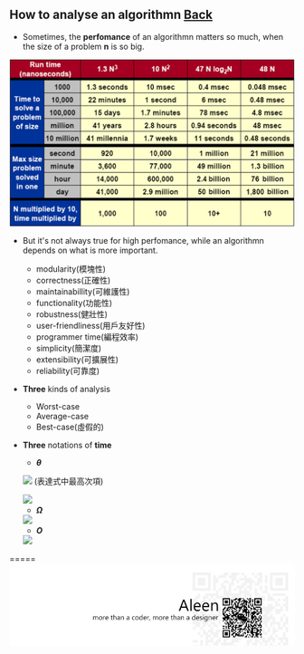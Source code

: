## How to analyse an algorithmn	[Back](./../Algorithmn%20Menu.md)

- Sometimes, the **perfomance** of an algorithmn matters so much, when the size of a problem **n** is so big.

<img src="./overhead.png">

- But it's not always true for high perfomance, while an algorithmn depends on what is more important.
	- modularity(模塊性)
	- correctness(正確性)
	- maintainabillity(可維護性)
	- functionality(功能性)
	- robustness(健壯性)
	- user-friendliness(用戶友好性)
	- programmer time(編程效率)
	- simplicity(簡潔度)
	- extensibility(可擴展性)
	- reliability(可靠度)

- **Three** kinds of analysis
	- Worst-case
	- Average-case
	- Best-case(虛假的)

- **Three** notations of **time**
	- ***θ*** 

	<img src="http://www.mathtran.org/cgi-bin/mathtran?D=2;tex=%5Ceqalign%7B%0D%0AT%28n%29%20%3D%20%5Ctheta%28g%28n%29%29%0D%0A%5CLongleftrightarrow%20c_1g%28n%29%20%5Cle%20T%28n%29%20%5Cle%20c_2g%28n%29%0D%0A%7D"> (表達式中最高次項)

	<img src="http://www.mathtran.org/cgi-bin/mathtran?D=2;tex=%5Ceqalign%7B%0A%20%20T(n)%20%26%3D%203n%5E3%20%2B%2090n%5E2%20-%205n%20%2B%206046%20%5Ccr%0A%26%3D%203n%5E3%20%2B%2090n%5E2%20-%205n%20%2B%20%5Ctheta(1)%5Ccr%0A%26%3D%203n%5E3%20%2B%2090n%5E2%20-%20%5Ctheta(n)%5Ccr%0A%26%3D%203n%5E3%20%2B%20%20%5Ctheta(n%5E2)%5Ccr%0A%26%3D%20%5Ctheta(n%5E3)%5Ccr%0A%7D">
	
	- ***Ω***
	
	<img src="http://www.mathtran.org/cgi-bin/mathtran?D=2;tex=%5Ceqalign%7B%0D%0AT%28n%29%20%26%3D%20%5COmega%28g%28n%29%29%20%5CLongleftrightarrow%20c_1g%28n%29%20%5Cle%20T%28n%29%0D%0A%7D">

	- ***O***

	<img src="http://www.mathtran.org/cgi-bin/mathtran?D=2;tex=T%28n%29%20%3D%20O%28g%28n%29%29%20%5CLongleftrightarrow%20T%28n%29%20%5Cle%20c_2g%28n%29">

=====
<a href="http://aleen42.github.io/" target="_blank" ><img src="./../../pic/tail.gif"></a>
